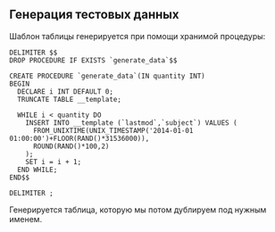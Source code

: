 ## Генерация тестовых данных

Шаблон таблицы генерируется при помощи хранимой процедуры:
```
DELIMITER $$
DROP PROCEDURE IF EXISTS `generate_data`$$

CREATE PROCEDURE `generate_data`(IN quantity INT)
BEGIN
  DECLARE i INT DEFAULT 0;
  TRUNCATE TABLE __template;

  WHILE i < quantity DO
    INSERT INTO __template (`lastmod`,`subject`) VALUES (
      FROM_UNIXTIME(UNIX_TIMESTAMP('2014-01-01 01:00:00')+FLOOR(RAND()*31536000)),
      ROUND(RAND()*100,2)
    );
    SET i = i + 1;
  END WHILE;
END$$

DELIMITER ;
```
Генерируется таблица, которую мы потом дублируем под нужным именем.